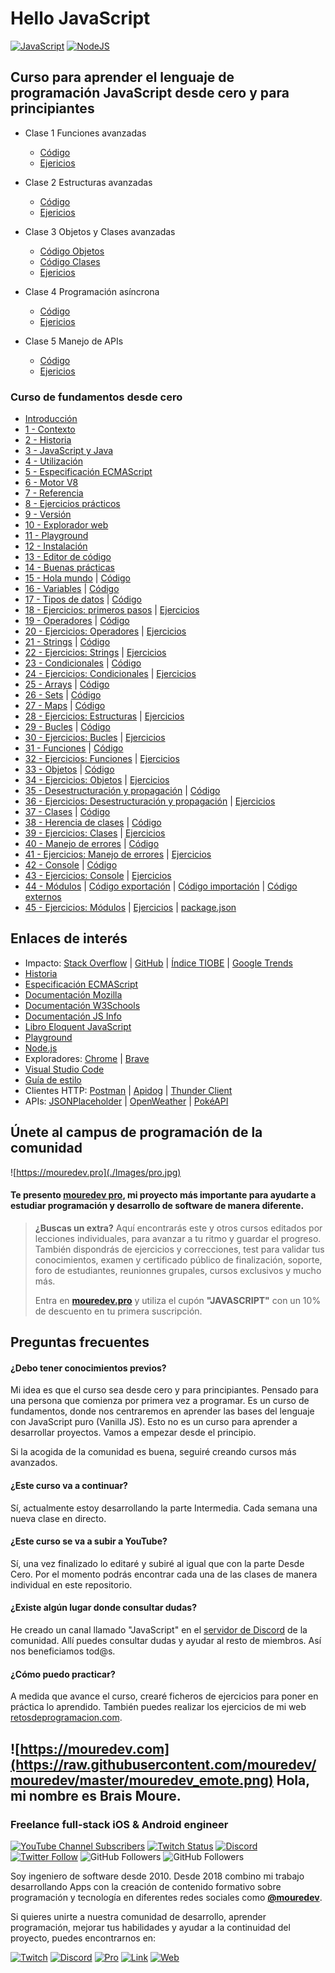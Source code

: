 # Hello JavaScript

[![JavaScript](https://img.shields.io/badge/JavaScript-ES6+-yellow?style=for-the-badge&logo=javascript&logoColor=white&labelColor=101010)](https://developer.mozilla.org/es/docs/Web/JavaScript) [![NodeJS](https://img.shields.io/badge/NODEJS-v20+-green?style=for-the-badge&logo=nodedotjs&logoColor=white&labelColor=101010)](https://nodejs.org/)

## Curso para aprender el lenguaje de programación JavaScript desde cero y para principiantes

* Clase 1 Funciones avanzadas
	* [Código](./Intermediate/00-advanced-functions.js)
	* [Ejericios](./Intermediate/01-advanced-functions-exercises.js)

* Clase 2 Estructuras avanzadas
	* [Código](./Intermediate/02-advanced-structures.js)
	* [Ejericios](./Intermediate/03-advanced-structures-exercises.js)

* Clase 3 Objetos y Clases avanzadas
	* [Código Objetos](./Intermediate/04-advanced-objects.js)
	* [Código Clases](./Intermediate/05-advanced-classes.js)
	* [Ejericios](./Intermediate/06-advanced-objects-classes-exercises)

* Clase 4 Programación asíncrona
	* [Código](./Intermediate/07-async.js)
	* [Ejericios](./Intermediate/08-async-exercises.js)

* Clase 5 Manejo de APIs
	* [Código](./Intermediate/09-apis.js)
	* [Ejericios](./Intermediate/10-apis-exercises.js)



### Curso de fundamentos desde cero

* [Introducción](https://youtu.be/1glVfFxj8a4)
* [1 - Contexto](https://youtu.be/1glVfFxj8a4?t=174)
* [2 - Historia](https://youtu.be/1glVfFxj8a4?t=322)
* [3 - JavaScript y Java](https://youtu.be/1glVfFxj8a4?t=665)
* [4 - Utilización](https://youtu.be/1glVfFxj8a4?t=931)
* [5 - Especificación ECMAScript](https://youtu.be/1glVfFxj8a4?t=1017)
* [6 - Motor V8](https://youtu.be/1glVfFxj8a4?t=1293)
* [7 - Referencia](https://youtu.be/1glVfFxj8a4?t=1403)
* [8 - Ejercicios prácticos](https://youtu.be/1glVfFxj8a4?t=1621)
* [9 - Versión](https://youtu.be/1glVfFxj8a4?t=1705)
* [10 - Explorador web](https://youtu.be/1glVfFxj8a4?t=1768)
* [11 - Playground](https://youtu.be/1glVfFxj8a4?t=1893)
* [12 - Instalación](https://youtu.be/1glVfFxj8a4?t=1988)
* [13 - Editor de código](https://youtu.be/1glVfFxj8a4?t=2256)
* [14 - Buenas prácticas](https://youtu.be/1glVfFxj8a4?t=2311)
* [15 - Hola mundo](https://youtu.be/1glVfFxj8a4?t=2390) | [Código](./Basic/00-helloworld.js)
* [16 - Variables](https://youtu.be/1glVfFxj8a4?t=3049) | [Código](./Basic/01-variables.js)
* [17 - Tipos de datos](https://youtu.be/1glVfFxj8a4?t=3599) | [Código](./Basic/02-datatypes.js)
* [18 - Ejercicios: primeros pasos](https://youtu.be/1glVfFxj8a4?t=4733) | [Ejercicios](./Basic/03-beginner-exercises.js)
* [19 - Operadores](https://youtu.be/1glVfFxj8a4?t=4937) | [Código](./Basic/04-operators.js)
* [20 - Ejercicios: Operadores](https://youtu.be/1glVfFxj8a4?t=6458) | [Ejercicios](./Basic/05-operators-exercises.js)
* [21 - Strings](https://youtu.be/1glVfFxj8a4?t=6565) | [Código](./Basic/06-strings.js)
* [22 - Ejercicios: Strings](https://youtu.be/1glVfFxj8a4?t=7226) | [Ejercicios](./Basic/07-strings-exercises.js)
* [23 - Condicionales](https://youtu.be/1glVfFxj8a4?t=7277) | [Código](./Basic/08-conditionals.js)
* [24 - Ejercicios: Condicionales](https://youtu.be/1glVfFxj8a4?t=8652) | [Ejercicios](./Basic/09-conditionals-exercises.js)
* [25 - Arrays](https://youtu.be/1glVfFxj8a4?t=8741) | [Código](./Basic/10-array.js)
* [26 - Sets](https://youtu.be/1glVfFxj8a4?t=9952) | [Código](./Basic/11-set.js)
* [27 - Maps](https://youtu.be/1glVfFxj8a4?t=10755) | [Código](./Basic/12-map.js)
* [28 - Ejercicios: Estructuras](https://youtu.be/1glVfFxj8a4?t=11451) | [Ejercicios](./Basic/13-structures-exercises.js)
* [29 - Bucles](https://youtu.be/1glVfFxj8a4?t=11575) | [Código](./Basic/14-loops.js)
* [30 - Ejercicios: Bucles](https://youtu.be/1glVfFxj8a4?t=12732) | [Ejercicios](./Basic/15-loops-exercises.js)
* [31 - Funciones](https://youtu.be/1glVfFxj8a4?t=12829) | [Código](./Basic/16-functions.js)
* [32 - Ejercicios: Funciones](https://youtu.be/1glVfFxj8a4?t=14146) | [Ejercicios](./Basic/17-functions-exercises.js)
* [33 - Objetos](https://youtu.be/1glVfFxj8a4?t=14229) | [Código](./Basic/18-objects.js)
* [34 - Ejercicios: Objetos](https://youtu.be/1glVfFxj8a4?t=15675) | [Ejercicios](./Basic/19-objects-exercises.js)
* [35 - Desestructuración y propagación](https://youtu.be/1glVfFxj8a4?t=15747) | [Código](./Basic/20-destructuring-spreading.js)
* [36 - Ejercicios: Desestructuración y propagación](https://youtu.be/1glVfFxj8a4?t=16802) | [Ejercicios](./Basic/21-destructuring-spreading-exercises.js)
* [37 - Clases](https://youtu.be/1glVfFxj8a4?t=16864) | [Código](./Basic/22-classes.js)
* [38 - Herencia de clases](https://youtu.be/1glVfFxj8a4?t=17999) | [Código](./Basic/22-classes.js)
* [39 - Ejercicios: Clases](https://youtu.be/1glVfFxj8a4?t=18630) | [Ejercicios](./Basic/23-classes-exercises.js)
* [40 - Manejo de errores](https://youtu.be/1glVfFxj8a4?t=18751) | [Código](./Basic/24-error-handling.js)
* [41 - Ejercicios: Manejo de errores](https://youtu.be/1glVfFxj8a4?t=20392) | [Ejercicios](./Basic/25-error-handling-exercises.js)
* [42 - Console](https://youtu.be/1glVfFxj8a4?t=20444) | [Código](./Basic/26-console-methods.js)
* [43 - Ejercicios: Console](https://youtu.be/1glVfFxj8a4?t=21421) | [Ejercicios](./Basic/27-console-methods-exercises.js)
* [44 - Módulos](https://youtu.be/1glVfFxj8a4?t=21480) | [Código exportación](./Basic/28-export-modules.js) | [Código importación](./Basic/29-import-modules.js) | [Código externos](./Basic/30-import-external-modules.cjs)
* [45 - Ejercicios: Módulos](https://youtu.be/1glVfFxj8a4?t=22720) | [Ejercicios](./Basic/31-modules-exercises.js) | [package.json](./Basic/package.json)


## Enlaces de interés

* Impacto: [Stack Overflow](https://survey.stackoverflow.co/2023/#most-popular-technologies-language) | [GitHub](https://github.blog/2023-11-08-the-state-of-open-source-and-ai/) | [Índice TIOBE](https://www.tiobe.com/tiobe-index/) | [Google Trends](https://trends.google.es/trends/explore?cat=5&date=today%205-y&q=%2Fm%2F02p97,%2Fm%2F05z1_,%2Fm%2F07sbkfb&hl=es)
* [Historia](https://es.wikipedia.org/wiki/JavaScript)
* [Especificación ECMAScript](https://tc39.es/ecma262/)
* [Documentación Mozilla](https://developer.mozilla.org/es/docs/Web/JavaScript)
* [Documentación W3Schools](https://www.w3schools.com/js/)
* [Documentación JS Info](https://es.javascript.info/)
* [Libro Eloquent JavaScript](https://eloquentjavascript.net/)
* [Playground](https://runjs.app/play)
* [Node.js](https://nodejs.org)
* Exploradores: [Chrome](https://www.google.com/intl/es_es/chrome/) | [Brave](https://brave.com/download/)
* [Visual Studio Code](https://code.visualstudio.com/)
* [Guía de estilo](https://google.github.io/styleguide/jsguide.html)
* Clientes HTTP: [Postman](https://postman.com) | [Apidog](https://apidog.com) | [Thunder Client](https://thunderclient.com)
* APIs: [JSONPlaceholder](https://jsonplaceholder.typicode.com) | [OpenWeather](https://openweathermap.org) | [PokéAPI](https://pokeapi.co)

## Únete al campus de programación de la comunidad

![https://mouredev.pro](./Images/pro.jpg)

#### Te presento [mouredev pro](https://mouredev.pro), mi proyecto más importante para ayudarte a estudiar programación y desarrollo de software de manera diferente.

> **¿Buscas un extra?** Aquí encontrarás este y otros cursos editados por lecciones individuales, para avanzar a tu ritmo y guardar el progreso. También dispondrás de ejercicios y correcciones, test para validar tus conocimientos, examen y certificado público de finalización, soporte, foro de estudiantes, reunionnes grupales, cursos exclusivos y mucho más.
> 
> Entra en **[mouredev.pro](https://mouredev.pro)** y utiliza el cupón **"JAVASCRIPT"** con un 10% de descuento en tu primera suscripción.

## Preguntas frecuentes

#### ¿Debo tener conocimientos previos?
Mi idea es que el curso sea desde cero y para principiantes. Pensado para una persona que comienza por primera vez a programar. Es un curso de fundamentos, donde nos centraremos en aprender las bases del lenguaje con JavaScript puro (Vanilla JS). Esto no es un curso para aprender a desarrollar proyectos. Vamos a empezar desde el principio.

Si la acogida de la comunidad es buena, seguiré creando cursos más avanzados.

#### ¿Este curso va a continuar?
Sí, actualmente estoy desarrollando la parte Intermedia. Cada semana una nueva clase en directo.

#### ¿Este curso se va a subir a YouTube?

Sí, una vez finalizado lo editaré y subiré al igual que con la parte Desde Cero. Por el momento podrás encontrar cada una de las clases de manera individual en este repositorio.

#### ¿Existe algún lugar donde consultar dudas?
He creado un canal llamado "JavaScript" en el [servidor de Discord](https://discord.gg/mouredev) de la comunidad. Allí puedes consultar dudas y ayudar al resto de miembros. Así nos beneficiamos tod@s.

#### ¿Cómo puedo practicar?
A medida que avance el curso, crearé ficheros de ejercicios para poner en práctica lo aprendido. También puedes realizar los ejercicios de mi web [retosdeprogramacion.com](https://retosdeprogramacion.com).

## ![https://mouredev.com](https://raw.githubusercontent.com/mouredev/mouredev/master/mouredev_emote.png) Hola, mi nombre es Brais Moure.
### Freelance full-stack iOS & Android engineer

[![YouTube Channel Subscribers](https://img.shields.io/youtube/channel/subscribers/UCxPD7bsocoAMq8Dj18kmGyQ?style=social)](https://youtube.com/mouredevapps?sub_confirmation=1)
[![Twitch Status](https://img.shields.io/twitch/status/mouredev?style=social)](https://twitch.com/mouredev)
[![Discord](https://img.shields.io/discord/729672926432985098?style=social&label=Discord&logo=discord)](https://mouredev.com/discord)
[![Twitter Follow](https://img.shields.io/twitter/follow/mouredev?style=social)](https://twitter.com/mouredev)
![GitHub Followers](https://img.shields.io/github/followers/mouredev?style=social)
![GitHub Followers](https://img.shields.io/github/stars/mouredev?style=social)

Soy ingeniero de software desde 2010. Desde 2018 combino mi trabajo desarrollando Apps con la creación de contenido formativo sobre programación y tecnología en diferentes redes sociales como **[@mouredev](https://moure.dev)**.

Si quieres unirte a nuestra comunidad de desarrollo, aprender programación, mejorar tus habilidades y ayudar a la continuidad del proyecto, puedes encontrarnos en:

[![Twitch](https://img.shields.io/badge/Twitch-Programación_en_directo-9146FF?style=for-the-badge&logo=twitch&logoColor=white&labelColor=101010)](https://twitch.tv/mouredev)
[![Discord](https://img.shields.io/badge/Discord-Servidor_de_la_comunidad-5865F2?style=for-the-badge&logo=discord&logoColor=white&labelColor=101010)](https://mouredev.com/discord) [![Pro](https://img.shields.io/badge/Cursos-mouredev.pro-FF5500?style=for-the-badge&logo=gnometerminal&logoColor=white&labelColor=101010)](https://mouredev.pro)
[![Link](https://img.shields.io/badge/Links_de_interés-moure.dev-14a1f0?style=for-the-badge&logo=Linktree&logoColor=white&labelColor=101010)](https://moure.dev) [![Web](https://img.shields.io/badge/GitHub-MoureDev-087ec4?style=for-the-badge&logo=github&logoColor=white&labelColor=101010)](https://github.com/mouredev)
